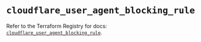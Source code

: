 # `cloudflare_user_agent_blocking_rule`

Refer to the Terraform Registry for docs: [`cloudflare_user_agent_blocking_rule`](https://registry.terraform.io/providers/cloudflare/cloudflare/5.6.0/docs/resources/user_agent_blocking_rule).
